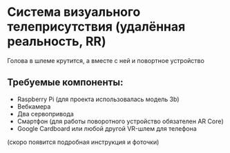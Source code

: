 # Система визуального телеприсутствия (удалённая реальность, RR)
Голова в шлеме крутится, а вместе с ней и повортное устройство

## Требуемые компоненты:
- Raspberry Pi (для проекта использовалась модель 3b)
- Вебкамера
- Два сервопривода
- Смартфон (для работы поворотного устройство обязателен AR Core)
- Google Cardboard или любой другой VR-шлем для телефона

(скоро появится подробная инструкция и фоточки)
